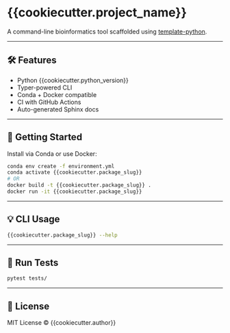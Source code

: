 # {{cookiecutter.project_name}}

A command-line bioinformatics tool scaffolded using [template-python](https://github.com/NIH-NLM/template-python).

---

## 🛠 Features

- Python {{cookiecutter.python_version}}
- Typer-powered CLI
- Conda + Docker compatible
- CI with GitHub Actions
- Auto-generated Sphinx docs

---

## 🚀 Getting Started

Install via Conda or use Docker:

```bash
conda env create -f environment.yml
conda activate {{cookiecutter.package_slug}}
# OR
docker build -t {{cookiecutter.package_slug}} .
docker run -it {{cookiecutter.package_slug}}
```

---

## 💡 CLI Usage

```bash
{{cookiecutter.package_slug}} --help
```

---

## 🧪 Run Tests

```bash
pytest tests/
```

---

## 📄 License

MIT License © {{cookiecutter.author}}

